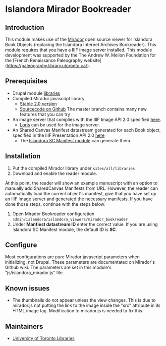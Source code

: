 # Islandora Mirador Bookreader

## Introduction

This module makes use of the [Mirador](https://github.com/IIIF/mirador) open source viewer for Islandora Book Objects (replacing the Islandora Internet Archives Bookreader). This module requires that you have a IIIF image server installed. This module development was supported by the The Andrew W. Mellon Foundation for the [French Renaissance Paleography website] (https://paleography.library.utoronto.ca/).

## Prerequisites

* Drupal module [libraries](https://www.drupal.org/project/libraries)
* Compiled Mirador javascript library
  * [Stable 2.0 version](https://github.com/IIIF/mirador/releases)
  * [Sourcecode on Github](http://iiif.github.io/mirador/) The master branch contains many new features that you can try
* An image server that complies with the IIIF Image API 2.0 specified [here](http://iiif.io/api/image/2.0/).
  * [Loris](https://github.com/loris-imageserver/loris) can be used for the image server.
* An Shared Canvas Manifest datastream generated for each Book object, specified in the IIIF Presentation API 2.0 [here](http://iiif.io/api/presentation/2.0/#primary-resource-types)
  * The [Islandora SC Manifest module](https://github.com/utlib/islandora_sc_manifest) can generate them.

## Installation

1. Put the compiled Mirador library under `sites/all/libraries`
2. Download and enable the reader module.

At this point, the reader will show an example manuscript with an option to manually add SharedCanvas Manifests from URL.
However, the reader can automatically load the current object's manifest, give that you have set up an IIIF image server and generated the necessary manifests. If you have done those steps, continue with the steps below:
1. Open Mirador Bookreader configuration `admin/islandora/islandora_viewers/mirador_bookreader`
2. Under **Manfiest datastream ID** enter the correct value. If you are using Islandora SC Manifest module, the default ID is **SC**.

## Configure

Most configurations are pure Mirador javascript parameters when initializing, not Drupal. These parameters are documentated on Mirador's Github wiki. The parameters are set in this module's "js/islandora_mirador.js" file.

## Known issues

* The thumbnails do not appear unless the view changes. This is due to mirador.js not putting the link to the image inside the "src" attribute in its HTML image tag. Modification to mirador.js is needed to fix this. 

## Maintainers

* [University of Toronto Libraries](https://github.com/utlib)

